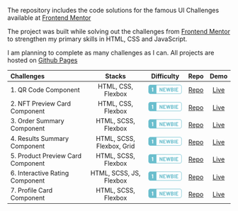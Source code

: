 The repository includes the code solutions for the famous UI Challenges available at [Frontend Mentor](https://www.frontendmentor.io/challenges)

The project was built while solving out the challenges from [Frontend Mentor](https://www.frontendmentor.io/challenges) to strengthen my primary skills in HTML, CSS and JavaScript.

I am planning to complete as many challenges as I can. All projects are hosted on [Github Pages](https://pages.github.com/)

| Challenges                        |          Stacks           |           Difficulty           |                                                    Repo                                                     |                                                    Demo                                                     |
| :-------------------------------- | :-----------------------: | :----------------------------: | :---------------------------------------------------------------------------------------------------------: | :---------------------------------------------------------------------------------------------------------: |
| 1. QR Code Component              |    HTML, CSS, Flexbox     | ![NEWBIE](./images/NEWBIE.png) |       [Repo](https://github.com/Benjamin-Wall/Frontend-Mentor-Solutions/tree/main/qr-code-component)        |       [Live](https://benjamin-wall.github.io/Frontend-Mentor-Solutions/qr-code-component/index.html)        |
| 2. NFT Preview Card Component     |    HTML, CSS, Flexbox     | ![NEWBIE](./images/NEWBIE.png) |   [Repo](https://github.com/Benjamin-Wall/Frontend-Mentor-Solutions/tree/main/nft-preview-card-component)   |   [Live](https://benjamin-wall.github.io/Frontend-Mentor-Solutions/nft-preview-card-component/index.html)   |
| 3. Order Summary Component        |    HTML, SCSS, Flexbox    | ![NEWBIE](./images/NEWBIE.png) |    [Repo](https://github.com/Benjamin-Wall/Frontend-Mentor-Solutions/tree/main/order-summary-component)     |    [Live](https://benjamin-wall.github.io/Frontend-Mentor-Solutions/order-summary-component/index.html)     |
| 4. Results Summary Component      | HTML, SCSS, Flexbox, Grid | ![NEWBIE](./images/NEWBIE.png) |   [Repo](https://github.com/Benjamin-Wall/Frontend-Mentor-Solutions/tree/main/results-summary-component)    |   [Live](https://benjamin-wall.github.io/Frontend-Mentor-Solutions/results-summary-component/index.html)    |
| 5. Product Preview Card Component |    HTML, SCSS, Flexbox    | ![NEWBIE](./images/NEWBIE.png) | [Repo](https://github.com/Benjamin-Wall/Frontend-Mentor-Solutions/tree/main/product-preview-card-component) | [Live](https://benjamin-wall.github.io/Frontend-Mentor-Solutions/product-preview-card-component/index.html) |
| 6. Interactive Rating Component   |  HTML, SCSS, JS, Flexbox  | ![NEWBIE](./images/NEWBIE.png) |  [Repo](https://github.com/Benjamin-Wall/Frontend-Mentor-Solutions/tree/main/interactive-rating-component)  |  [Live](https://benjamin-wall.github.io/Frontend-Mentor-Solutions/interactive-rating-component/index.html)  |
| 7. Profile Card Component   |  HTML, SCSS, Flexbox  | ![NEWBIE](./images/NEWBIE.png) |  [Repo](https://github.com/Benjamin-Wall/Frontend-Mentor-Solutions/tree/main/profile-card-component)  |  [Live](https://benjamin-wall.github.io/Frontend-Mentor-Solutions/profile-card-component/index.html)  |
